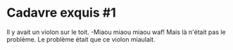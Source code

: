 # Cadavre exquis #1

Il y avait un violon sur le toit.
-Miaou miaou miaou waf!
Mais là n'était pas le problème.
Le problème était que ce violon miaulait.
